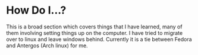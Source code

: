 

# How Do I...?

This is a broad section which covers things that I have learned, many of them involving setting things up on the computer. I have tried to migrate over to linux and leave windows behind. Currently it is a tie between Fedora and Antergos (Arch linux) for me.
